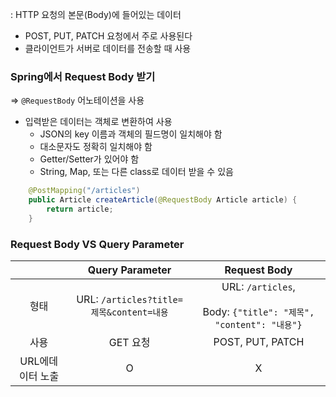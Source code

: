 : HTTP 요청의 본문(Body)에 들어있는 데이터
- POST, PUT, PATCH 요청에서 주로 사용된다
- 클라이언트가 서버로 데이터를 전송할 때 사용

### Spring에서 Request Body 받기
=> `@RequestBody` 어노테이션을 사용
- 입력받은 데이터는 객체로 변환하여 사용
    - JSON의 key 이름과 객체의 필드명이 일치해야 함
    - 대소문자도 정확히 일치해야 함
    - Getter/Setter가 있어야 함
    - String, Map, 또는 다른 class로 데이터 받을 수 있음
    
```java
    @PostMapping("/articles")
    public Article createArticle(@RequestBody Article article) {
        return article;
    }
```
### Request Body VS Query Parameter

|            |           Query Parameter            |                            Request Body                            |
| :--------: | :----------------------------------: | :----------------------------------------------------------------: |
|     형태     | URL: `/articles?title=제목&content=내용` | URL: `/articles`, <br><br>Body: `{"title": "제목", "content": "내용"}` |
|     사용     |                GET 요청                |                          POST, PUT, PATCH                          |
| URL에데이터 노출 |                  O                   |                                 X                                  |
